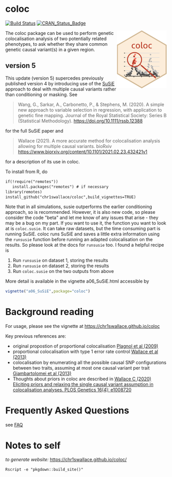 coloc
=====

[![Build Status](https://travis-ci.org/chr1swallace/coloc.svg?branch=master)](https://travis-ci.org/chr1swallace/coloc)
[![CRAN_Status_Badge](https://www.r-pkg.org/badges/version/coloc)](https://cran.r-project.org/package=coloc)

<img src="man/figures/logo30.png" align="right" />
The coloc package can be used to perform genetic colocalisation
analysis of two potentially related phenotypes, to ask whether they
share common genetic causal variant(s) in a given region. 

<!-- ## susie branch -->

<!-- This is a development branch of coloc.  User beware!  If you get strange answers, it could be a bug in my code.  Please let me know, and send me enough information to try and track it down.  A working example with a slimmed down dataset is a great help. -->

## version 5

This update (version 5) supercedes previously published version 4 by introducing use of the [SuSiE](https://stephenslab.github.io/susieR/index.html) approach to deal with multiple causal variants rather than conditioning or masking.  See 

> Wang, G., Sarkar, A., Carbonetto, P., & Stephens, M. (2020). A simple new approach to variable selection in regression, with application to genetic fine mapping. Journal of the Royal Statistical Society: Series B (Statistical Methodology). https://doi.org/10.1111/rssb.12388

for the full SuSiE paper and 

> Wallace (2021). A more accurate method for colocalisation analysis allowing for multiple causal variants. bioRxiv https://www.biorxiv.org/content/10.1101/2021.02.23.432421v1

for a description of its use in coloc.

To install from R, do
```
if(!require("remotes"))
   install.packages("remotes") # if necessary
library(remotes)
install_github("chr1swallace/coloc",build_vignettes=TRUE)
```

Note that in all simulations, susie outperforms the earlier conditioning approach, so is recommended.
However, it is also new code, so please consider the code "beta" and let me know of any issues that arise - they may be a bug on my part.  If you want to use it, the function you want to look at is `coloc.susie`. It can take raw datasets, but the time consuming part is running SuSiE.  coloc runs SuSiE and saves a little extra information using the `runsusie` function before running an adapted colocalisation on the results.  So please look at the docs for `runsusie` too. I found a helpful recipe is
1. Run `runsusie` on dataset 1, storing the results
2. Run `runsusie` on dataset 2, storing the results
3. Run `coloc.susie` on the two outputs from above

More detail is available in the vignette a06_SuSiE.html accessible by

``` R
vignette("a06_SuSiE",package="coloc")
```

<!-- ## version 4 -->

<!-- This is an updated version of coloc.  I have tested it, but there may be bugs. Please test it, and let me know whether it works or not (both kinds of feedback useful!).   -->

<!-- It is not yet on CRAN. To install the new version, do -->
<!-- ``` -->
<!-- if(!require("remotes")) -->
<!--    install.packages("remotes") # if necessary -->
<!-- library(remotes) -->
<!-- install_github("chr1swallace/coloc") -->
<!-- ``` -->


# Background reading

For usage, please see the vignette at https://chr1swallace.github.io/coloc

Key previous references are:
- original propostion of proportional colocalisation [Plagnol et al (2009)](https://www.ncbi.nlm.nih.gov/pubmed/19039033)
- proportional colocalisation with type 1 error rate control [Wallace et al (2013)](https://onlinelibrary.wiley.com/doi/abs/10.1002/gepi.21765)
- colocalisation by enumerating all the possible causal SNP configurations between two traits, assuming at most one causal variant per trait [Giambartolomei et al (2013)](https://journals.plos.org/plosgenetics/article?id=10.1371/journal.pgen.1004383)
- Thoughts about priors in coloc are described in [Wallace C (2020) Eliciting priors and relaxing the single causal variant assumption in colocalisation analyses. PLOS Genetics 16(4): e1008720](https://doi.org/10.1371/journal.pgen.1008720)

# Frequently Asked Questions

see [FAQ](https://chr1swallace.github.io/coloc/FAQ.html)

# Notes to self

<!-- *to generate vignettes:* -->
<!-- ``` -->
<!-- cp vignettes/colocqq-tests.R.tospin vignettes/colocqq-tests.R && Rscript -e 'knitr::spin("vignettes/colocqq-tests.R",knit=FALSE); devtools::build_vignettes()' -->
<!-- ``` -->

*to generate website:*
https://chr1swallace.github.io/coloc/
```
Rscript -e "pkgdown::build_site()"
```
